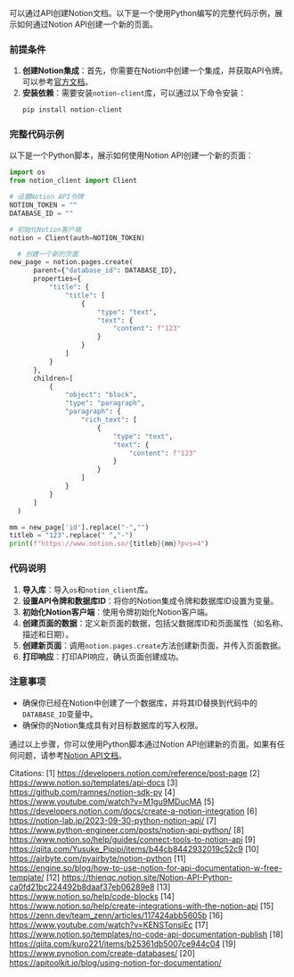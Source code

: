 可以通过API创建Notion文档。以下是一个使用Python编写的完整代码示例，展示如何通过Notion API创建一个新的页面。

### 前提条件
1. **创建Notion集成**：首先，你需要在Notion中创建一个集成，并获取API令牌。可以参考[官方文档](https://developers.notion.com/docs/create-a-notion-integration)。
2. **安装依赖**：需要安装`notion-client`库，可以通过以下命令安装：
   ```bash
   pip install notion-client
   ```

### 完整代码示例
以下是一个Python脚本，展示如何使用Notion API创建一个新的页面：

```python
import os
from notion_client import Client

# 设置Notion API令牌
NOTION_TOKEN = ""
DATABASE_ID = ""

# 初始化Notion客户端
notion = Client(auth=NOTION_TOKEN)

  # 创建一个新的页面
new_page = notion.pages.create(
      parent={"database_id": DATABASE_ID},
      properties={
          "title": {
              "title": [
                  {
                      "type": "text",
                      "text": {
                          "content": f"123"
                      }
                  }
              ]
          }
      },
      children=[
          {
              "object": "block",
              "type": "paragraph",
              "paragraph": {
                  "rich_text": [
                      {
                          "type": "text",
                          "text": {
                              "content": f"123"
                          }
                      }
                  ]
              }
          }
      ]
  )

mm = new_page['id'].replace("-","")
titleb = "123".replace(" ","-")
print(f"https://www.notion.so/{titleb}{mm}?pvs=4")
```

### 代码说明
1. **导入库**：导入`os`和`notion_client`库。
2. **设置API令牌和数据库ID**：将你的Notion集成令牌和数据库ID设置为变量。
3. **初始化Notion客户端**：使用令牌初始化Notion客户端。
4. **创建页面的数据**：定义新页面的数据，包括父数据库ID和页面属性（如名称、描述和日期）。
5. **创建新页面**：调用`notion.pages.create`方法创建新页面，并传入页面数据。
6. **打印响应**：打印API响应，确认页面创建成功。

### 注意事项
- 确保你已经在Notion中创建了一个数据库，并将其ID替换到代码中的`DATABASE_ID`变量中。
- 确保你的Notion集成具有对目标数据库的写入权限。

通过以上步骤，你可以使用Python脚本通过Notion API创建新的页面。如果有任何问题，请参考[Notion API文档](https://developers.notion.com/reference/post-page)。

Citations:
[1] https://developers.notion.com/reference/post-page
[2] https://www.notion.so/templates/api-docs
[3] https://github.com/ramnes/notion-sdk-py
[4] https://www.youtube.com/watch?v=M1gu9MDucMA
[5] https://developers.notion.com/docs/create-a-notion-integration
[6] https://notion-lab.jp/2023-09-30-python-notion-api/
[7] https://www.python-engineer.com/posts/notion-api-python/
[8] https://www.notion.so/help/guides/connect-tools-to-notion-api
[9] https://qiita.com/Yusuke_Pipipi/items/b44cb8442932019c52c9
[10] https://airbyte.com/pyairbyte/notion-python
[11] https://engine.so/blog/how-to-use-notion-for-api-documentation-w-free-template/
[12] https://thienqc.notion.site/Notion-API-Python-ca0fd21bc224492b8daaf37eb06289e8
[13] https://www.notion.so/help/code-blocks
[14] https://www.notion.so/help/create-integrations-with-the-notion-api
[15] https://zenn.dev/team_zenn/articles/117424abb5605b
[16] https://www.youtube.com/watch?v=KENSTonsiEc
[17] https://www.notion.so/templates/no-code-api-documentation-publish
[18] https://qiita.com/kuro221/items/b25361db5007ce944c04
[19] https://www.pynotion.com/create-databases/
[20] https://apitoolkit.io/blog/using-notion-for-documentation/
